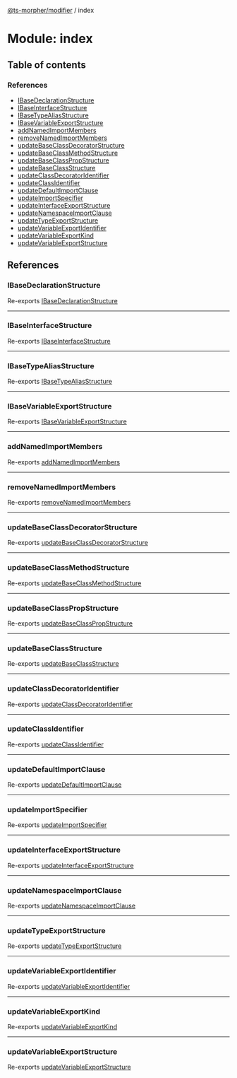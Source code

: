 [@ts-morpher/modifier](../README.md) / index

# Module: index

## Table of contents

### References

- [IBaseDeclarationStructure](index.md#ibasedeclarationstructure)
- [IBaseInterfaceStructure](index.md#ibaseinterfacestructure)
- [IBaseTypeAliasStructure](index.md#ibasetypealiasstructure)
- [IBaseVariableExportStructure](index.md#ibasevariableexportstructure)
- [addNamedImportMembers](index.md#addnamedimportmembers)
- [removeNamedImportMembers](index.md#removenamedimportmembers)
- [updateBaseClassDecoratorStructure](index.md#updatebaseclassdecoratorstructure)
- [updateBaseClassMethodStructure](index.md#updatebaseclassmethodstructure)
- [updateBaseClassPropStructure](index.md#updatebaseclasspropstructure)
- [updateBaseClassStructure](index.md#updatebaseclassstructure)
- [updateClassDecoratorIdentifier](index.md#updateclassdecoratoridentifier)
- [updateClassIdentifier](index.md#updateclassidentifier)
- [updateDefaultImportClause](index.md#updatedefaultimportclause)
- [updateImportSpecifier](index.md#updateimportspecifier)
- [updateInterfaceExportStructure](index.md#updateinterfaceexportstructure)
- [updateNamespaceImportClause](index.md#updatenamespaceimportclause)
- [updateTypeExportStructure](index.md#updatetypeexportstructure)
- [updateVariableExportIdentifier](index.md#updatevariableexportidentifier)
- [updateVariableExportKind](index.md#updatevariableexportkind)
- [updateVariableExportStructure](index.md#updatevariableexportstructure)

## References

### IBaseDeclarationStructure

Re-exports [IBaseDeclarationStructure](../interfaces/export.IBaseDeclarationStructure.md)

___

### IBaseInterfaceStructure

Re-exports [IBaseInterfaceStructure](../interfaces/export.IBaseInterfaceStructure.md)

___

### IBaseTypeAliasStructure

Re-exports [IBaseTypeAliasStructure](../interfaces/export.IBaseTypeAliasStructure.md)

___

### IBaseVariableExportStructure

Re-exports [IBaseVariableExportStructure](../interfaces/export.IBaseVariableExportStructure.md)

___

### addNamedImportMembers

Re-exports [addNamedImportMembers](import.md#addnamedimportmembers)

___

### removeNamedImportMembers

Re-exports [removeNamedImportMembers](import.md#removenamedimportmembers)

___

### updateBaseClassDecoratorStructure

Re-exports [updateBaseClassDecoratorStructure](class.md#updatebaseclassdecoratorstructure)

___

### updateBaseClassMethodStructure

Re-exports [updateBaseClassMethodStructure](class.md#updatebaseclassmethodstructure)

___

### updateBaseClassPropStructure

Re-exports [updateBaseClassPropStructure](class.md#updatebaseclasspropstructure)

___

### updateBaseClassStructure

Re-exports [updateBaseClassStructure](class.md#updatebaseclassstructure)

___

### updateClassDecoratorIdentifier

Re-exports [updateClassDecoratorIdentifier](class.md#updateclassdecoratoridentifier)

___

### updateClassIdentifier

Re-exports [updateClassIdentifier](class.md#updateclassidentifier)

___

### updateDefaultImportClause

Re-exports [updateDefaultImportClause](import.md#updatedefaultimportclause)

___

### updateImportSpecifier

Re-exports [updateImportSpecifier](import.md#updateimportspecifier)

___

### updateInterfaceExportStructure

Re-exports [updateInterfaceExportStructure](export.md#updateinterfaceexportstructure)

___

### updateNamespaceImportClause

Re-exports [updateNamespaceImportClause](import.md#updatenamespaceimportclause)

___

### updateTypeExportStructure

Re-exports [updateTypeExportStructure](export.md#updatetypeexportstructure)

___

### updateVariableExportIdentifier

Re-exports [updateVariableExportIdentifier](export.md#updatevariableexportidentifier)

___

### updateVariableExportKind

Re-exports [updateVariableExportKind](export.md#updatevariableexportkind)

___

### updateVariableExportStructure

Re-exports [updateVariableExportStructure](export.md#updatevariableexportstructure)
